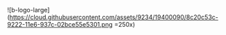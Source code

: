 ![b-logo-large](https://cloud.githubusercontent.com/assets/9234/19400090/8c20c53c-9222-11e6-937c-02bce55e5301.png =250x)
